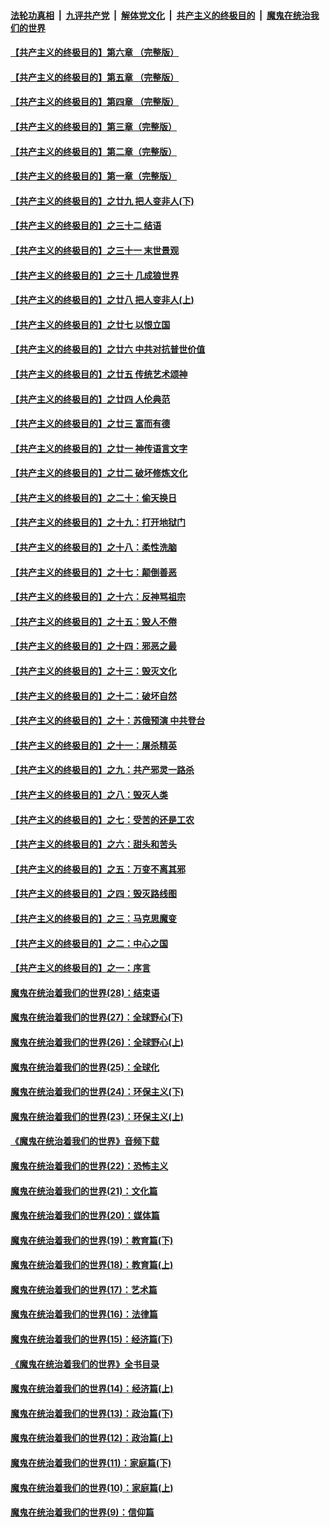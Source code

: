 

####  [法轮功真相](../../../../basic/blob/master/README.md?t=04171330) &nbsp;|&nbsp; [九评共产党](../../../../9ping.md/blob/master/README.md?t=04171330) &nbsp;|&nbsp; [解体党文化](../../../../jtdwh.md/blob/master/README.md?t=04171330)  &nbsp;|&nbsp; [共产主义的终极目的](../../../../gczydzjmd.md/blob/master/README.md?t=04171330) &nbsp;|&nbsp; [魔鬼在统治我们的世界](../../../../mgztzwmdsj.md/blob/master/README.md?t=04171330) 

#### [【共产主义的终极目的】第六章 （完整版）](../pages/nsc422/n11428913.md?t=04171330) 

#### [【共产主义的终极目的】第五章 （完整版）](../pages/nsc422/n11428912.md?t=04171330) 

#### [【共产主义的终极目的】第四章 （完整版）](../pages/nsc422/n11428907.md?t=04171330) 

#### [【共产主义的终极目的】第三章（完整版）](../pages/nsc422/n11428848.md?t=04171330) 

#### [【共产主义的终极目的】第二章（完整版）](../pages/nsc422/n11428831.md?t=04171330) 

#### [【共产主义的终极目的】第一章（完整版）](../pages/nsc422/n11417651.md?t=04171330) 

#### [【共产主义的终极目的】之廿九 把人变非人(下)](../pages/nsc422/n11344140.md?t=04171330) 

#### [【共产主义的终极目的】之三十二 结语](../pages/nsc422/n11360535.md?t=04171330) 

#### [【共产主义的终极目的】之三十一 末世景观](../pages/nsc422/n11351129.md?t=04171330) 

#### [【共产主义的终极目的】之三十 几成狼世界](../pages/nsc422/n11348280.md?t=04171330) 

#### [【共产主义的终极目的】之廿八 把人变非人(上)](../pages/nsc422/n11340492.md?t=04171330) 

#### [【共产主义的终极目的】之廿七 以恨立国](../pages/nsc422/n11336944.md?t=04171330) 

#### [【共产主义的终极目的】之廿六 中共对抗普世价值](../pages/nsc422/n11324785.md?t=04171330) 

#### [【共产主义的终极目的】之廿五 传统艺术颂神](../pages/nsc422/n11296396.md?t=04171330) 

#### [【共产主义的终极目的】之廿四 人伦典范](../pages/nsc422/n11296397.md?t=04171330) 

#### [【共产主义的终极目的】之廿三 富而有德](../pages/nsc422/n11283598.md?t=04171330) 

#### [【共产主义的终极目的】之廿一 神传语言文字](../pages/nsc422/n11263265.md?t=04171330) 

#### [【共产主义的终极目的】之廿二 破坏修炼文化](../pages/nsc422/n11245728.md?t=04171330) 

#### [【共产主义的终极目的】之二十：偷天换日](../pages/nsc422/n11238846.md?t=04171330) 

#### [【共产主义的终极目的】之十九：打开地狱门](../pages/nsc422/n11206376.md?t=04171330) 

#### [【共产主义的终极目的】之十八：柔性洗脑](../pages/nsc422/n11199994.md?t=04171330) 

#### [【共产主义的终极目的】之十七：颠倒善恶](../pages/nsc422/n11179782.md?t=04171330) 

#### [【共产主义的终极目的】之十六：反神骂祖宗](../pages/nsc422/n11166798.md?t=04171330) 

#### [【共产主义的终极目的】之十五：毁人不倦](../pages/nsc422/n11166792.md?t=04171330) 

#### [【共产主义的终极目的】之十四：邪恶之最](../pages/nsc422/n11150249.md?t=04171330) 

#### [【共产主义的终极目的】之十三：毁灭文化](../pages/nsc422/n11135227.md?t=04171330) 

#### [【共产主义的终极目的】之十二：破坏自然](../pages/nsc422/n11135214.md?t=04171330) 

#### [【共产主义的终极目的】之十：苏俄预演 中共登台](../pages/nsc422/n11118424.md?t=04171330) 

#### [【共产主义的终极目的】之十一：屠杀精英](../pages/nsc422/n11118442.md?t=04171330) 

#### [【共产主义的终极目的】之九：共产邪灵一路杀](../pages/nsc422/n11114139.md?t=04171330) 

#### [【共产主义的终极目的】之八：毁灭人类](../pages/nsc422/n11108503.md?t=04171330) 

#### [【共产主义的终极目的】之七：受苦的还是工农](../pages/nsc422/n11101809.md?t=04171330) 

#### [【共产主义的终极目的】之六：甜头和苦头](../pages/nsc422/n11096971.md?t=04171330) 

#### [【共产主义的终极目的】之五：万变不离其邪](../pages/nsc422/n11091285.md?t=04171330) 

#### [【共产主义的终极目的】之四：毁灭路线图](../pages/nsc422/n11086284.md?t=04171330) 

#### [【共产主义的终极目的】之三：马克思魔变](../pages/nsc422/n11061941.md?t=04171330) 

#### [【共产主义的终极目的】之二：中心之国](../pages/nsc422/n11047728.md?t=04171330) 

#### [【共产主义的终极目的】之一：序言](../pages/nsc422/n11086077.md?t=04171330) 

#### [魔鬼在统治着我们的世界(28)：结束语](../pages/nsc422/n10936246.md?t=04171330) 

#### [魔鬼在统治着我们的世界(27)：全球野心(下)](../pages/nsc422/n10928319.md?t=04171330) 

#### [魔鬼在统治着我们的世界(26)：全球野心(上)](../pages/nsc422/n10900318.md?t=04171330) 

#### [魔鬼在统治着我们的世界(25)：全球化](../pages/nsc422/n10788205.md?t=04171330) 

#### [魔鬼在统治着我们的世界(24)：环保主义(下)](../pages/nsc422/n10695307.md?t=04171330) 

#### [魔鬼在统治着我们的世界(23)：环保主义(上)](../pages/nsc422/n10688613.md?t=04171330) 

#### [《魔鬼在统治着我们的世界》音频下载](../pages/nsc422/n10635553.md?t=04171330) 

#### [魔鬼在统治着我们的世界(22)：恐怖主义](../pages/nsc422/n10614727.md?t=04171330) 

#### [魔鬼在统治着我们的世界(21)：文化篇](../pages/nsc422/n10597706.md?t=04171330) 

#### [魔鬼在统治着我们的世界(20)：媒体篇](../pages/nsc422/n10586579.md?t=04171330) 

#### [魔鬼在统治着我们的世界(19)：教育篇(下)](../pages/nsc422/n10564808.md?t=04171330) 

#### [魔鬼在统治着我们的世界(18)：教育篇(上)](../pages/nsc422/n10526970.md?t=04171330) 

#### [魔鬼在统治着我们的世界(17)：艺术篇](../pages/nsc422/n10499093.md?t=04171330) 

#### [魔鬼在统治着我们的世界(16)：法律篇](../pages/nsc422/n10485969.md?t=04171330) 

#### [魔鬼在统治着我们的世界(15)：经济篇(下)](../pages/nsc422/n10469975.md?t=04171330) 

#### [《魔鬼在统治着我们的世界》全书目录](../pages/nsc422/n10464261.md?t=04171330) 

#### [魔鬼在统治着我们的世界(14)：经济篇(上)](../pages/nsc422/n10457370.md?t=04171330) 

#### [魔鬼在统治着我们的世界(13)：政治篇(下)](../pages/nsc422/n10448270.md?t=04171330) 

#### [魔鬼在统治着我们的世界(12)：政治篇(上)](../pages/nsc422/n10444576.md?t=04171330) 

#### [魔鬼在统治着我们的世界(11)：家庭篇(下)](../pages/nsc422/n10440961.md?t=04171330) 

#### [魔鬼在统治着我们的世界(10)：家庭篇(上)](../pages/nsc422/n10435448.md?t=04171330) 

#### [魔鬼在统治着我们的世界(9)：信仰篇](../pages/nsc422/n10432159.md?t=04171330) 

